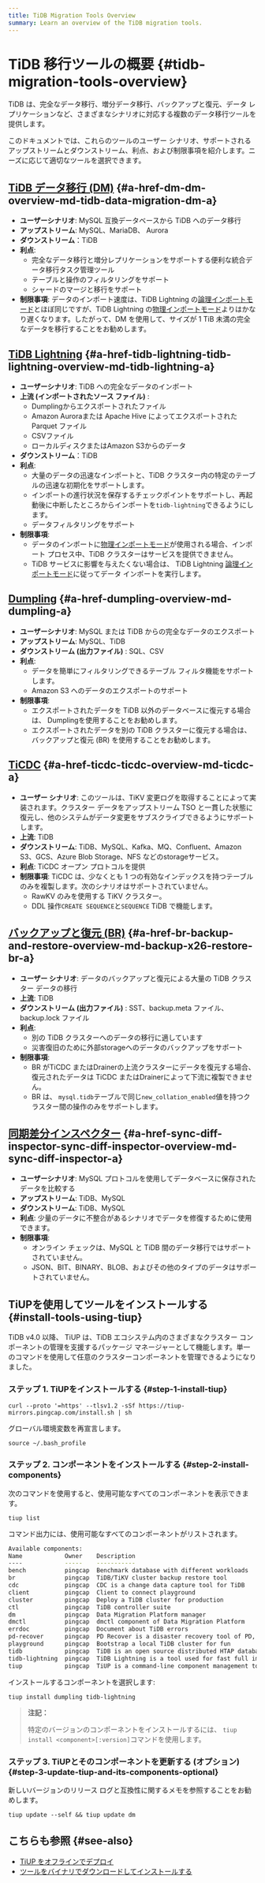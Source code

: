```yaml
---
title: TiDB Migration Tools Overview
summary: Learn an overview of the TiDB migration tools.
---
```


# TiDB 移行ツールの概要 {#tidb-migration-tools-overview}

TiDB は、完全なデータ移行、増分データ移行、バックアップと復元、データ レプリケーションなど、さまざまなシナリオに対応する複数のデータ移行ツールを提供します。

このドキュメントでは、これらのツールのユーザー シナリオ、サポートされるアップストリームとダウンストリーム、利点、および制限事項を紹介します。ニーズに応じて適切なツールを選択できます。

<!--The following diagram shows the user scenario of each migration tool.

!TiDB Migration Tools media/migration-tools.png-->

## <a href="/dm/dm-overview.md">TiDB データ移行 (DM)</a> {#a-href-dm-dm-overview-md-tidb-data-migration-dm-a}

-   **ユーザーシナリオ**: MySQL 互換データベースから TiDB へのデータ移行
-   **アップストリーム**: MySQL、MariaDB、 Aurora
-   **ダウンストリーム**：TiDB
-   **利点**:
    -   完全なデータ移行と増分レプリケーションをサポートする便利な統合データ移行タスク管理ツール
    -   テーブルと操作のフィルタリングをサポート
    -   シャードのマージと移行をサポート
-   **制限事項**: データのインポート速度は、TiDB Lightning の[論理インポートモード](/tidb-lightning/tidb-lightning-logical-import-mode.md)とほぼ同じですが、TiDB Lightning の[物理インポートモード](/tidb-lightning/tidb-lightning-physical-import-mode.md)よりはかなり遅くなります。したがって、DM を使用して、サイズが 1 TiB 未満の完全なデータを移行することをお勧めします。

## <a href="/tidb-lightning/tidb-lightning-overview.md">TiDB Lightning</a> {#a-href-tidb-lightning-tidb-lightning-overview-md-tidb-lightning-a}

-   **ユーザーシナリオ**: TiDB への完全なデータのインポート
-   **上流 (インポートされたソース ファイル)** :
    -   Dumplingからエクスポートされたファイル
    -   Amazon Auroraまたは Apache Hive によってエクスポートされた Parquet ファイル
    -   CSVファイル
    -   ローカルディスクまたはAmazon S3からのデータ
-   **ダウンストリーム**：TiDB
-   **利点**:
    -   大量のデータの迅速なインポートと、TiDB クラスター内の特定のテーブルの迅速な初期化をサポートします。
    -   インポートの進行状況を保存するチェックポイントをサポートし、再起動後に中断したところからインポートを`tidb-lightning`できるようにします。
    -   データフィルタリングをサポート
-   **制限事項**:
    -   データのインポートに[物理インポートモード](/tidb-lightning/tidb-lightning-physical-import-mode-usage.md)が使用される場合、インポート プロセス中、TiDB クラスターはサービスを提供できません。
    -   TiDB サービスに影響を与えたくない場合は、 TiDB Lightning [論理インポートモード](/tidb-lightning/tidb-lightning-logical-import-mode-usage.md)に従ってデータ インポートを実行します。

## <a href="/dumpling-overview.md">Dumpling</a> {#a-href-dumpling-overview-md-dumpling-a}

-   **ユーザーシナリオ**: MySQL または TiDB からの完全なデータのエクスポート
-   **アップストリーム**: MySQL、TiDB
-   **ダウンストリーム (出力ファイル)** : SQL、CSV
-   **利点**:
    -   データを簡単にフィルタリングできるテーブル フィルタ機能をサポートします。
    -   Amazon S3 へのデータのエクスポートのサポート
-   **制限事項**:
    -   エクスポートされたデータを TiDB 以外のデータベースに復元する場合は、 Dumplingを使用することをお勧めします。
    -   エクスポートされたデータを別の TiDB クラスターに復元する場合は、バックアップと復元 (BR) を使用することをお勧めします。

## <a href="/ticdc/ticdc-overview.md">TiCDC</a> {#a-href-ticdc-ticdc-overview-md-ticdc-a}

-   **ユーザー シナリオ**: このツールは、TiKV 変更ログを取得することによって実装されます。クラスター データをアップストリーム TSO と一貫した状態に復元し、他のシステムがデータ変更をサブスクライブできるようにサポートします。
-   **上流**: TiDB
-   **ダウンストリーム**: TiDB、MySQL、Kafka、MQ、Confluent、Amazon S3、GCS、Azure Blob Storage、NFS などのstorageサービス。
-   **利点**: TiCDC オープン プロトコルを提供
-   **制限事項**: TiCDC は、少なくとも 1 つの有効なインデックスを持つテーブルのみを複製します。次のシナリオはサポートされていません。
    -   RawKV のみを使用する TiKV クラスター。
    -   DDL 操作`CREATE SEQUENCE`と`SEQUENCE` TiDB で機能します。

## <a href="/br/backup-and-restore-overview.md">バックアップと復元 (BR)</a> {#a-href-br-backup-and-restore-overview-md-backup-x26-restore-br-a}

-   **ユーザー シナリオ**: データのバックアップと復元による大量の TiDB クラスター データの移行
-   **上流**: TiDB
-   **ダウンストリーム (出力ファイル)** : SST、backup.meta ファイル、backup.lock ファイル
-   **利点**:
    -   別の TiDB クラスターへのデータの移行に適しています
    -   災害復旧のために外部storageへのデータのバックアップをサポート
-   **制限事項**:
    -   BR がTiCDC またはDrainerの上流クラスターにデータを復元する場合、復元されたデータは TiCDC またはDrainerによって下流に複製できません。
    -   BR は、 `mysql.tidb`テーブルで同じ`new_collation_enabled`値を持つクラスター間の操作のみをサポートします。

## <a href="/sync-diff-inspector/sync-diff-inspector-overview.md">同期差分インスペクター</a> {#a-href-sync-diff-inspector-sync-diff-inspector-overview-md-sync-diff-inspector-a}

-   **ユーザーシナリオ**: MySQL プロトコルを使用してデータベースに保存されたデータを比較する
-   **アップストリーム**: TiDB、MySQL
-   **ダウンストリーム**: TiDB、MySQL
-   **利点**: 少量のデータに不整合があるシナリオでデータを修復するために使用できます。
-   **制限事項**:
    -   オンライン チェックは、MySQL と TiDB 間のデータ移行ではサポートされていません。
    -   JSON、BIT、BINARY、BLOB、およびその他のタイプのデータはサポートされていません。

## TiUPを使用してツールをインストールする {#install-tools-using-tiup}

TiDB v4.0 以降、 TiUP は、TiDB エコシステム内のさまざまなクラスター コンポーネントの管理を支援するパッケージ マネージャーとして機能します。単一のコマンドを使用して任意のクラスターコンポーネントを管理できるようになりました。

### ステップ 1. TiUPをインストールする {#step-1-install-tiup}

```shell
curl --proto '=https' --tlsv1.2 -sSf https://tiup-mirrors.pingcap.com/install.sh | sh
```

グローバル環境変数を再宣言します。

```shell
source ~/.bash_profile
```

### ステップ 2. コンポーネントをインストールする {#step-2-install-components}

次のコマンドを使用すると、使用可能なすべてのコンポーネントを表示できます。

```shell
tiup list
```

コマンド出力には、使用可能なすべてのコンポーネントがリストされます。

```bash
Available components:
Name            Owner    Description
----            -----    -----------
bench           pingcap  Benchmark database with different workloads
br              pingcap  TiDB/TiKV cluster backup restore tool
cdc             pingcap  CDC is a change data capture tool for TiDB
client          pingcap  Client to connect playground
cluster         pingcap  Deploy a TiDB cluster for production
ctl             pingcap  TiDB controller suite
dm              pingcap  Data Migration Platform manager
dmctl           pingcap  dmctl component of Data Migration Platform
errdoc          pingcap  Document about TiDB errors
pd-recover      pingcap  PD Recover is a disaster recovery tool of PD, used to recover the PD cluster which cannot start or provide services normally
playground      pingcap  Bootstrap a local TiDB cluster for fun
tidb            pingcap  TiDB is an open source distributed HTAP database compatible with the MySQL protocol
tidb-lightning  pingcap  TiDB Lightning is a tool used for fast full import of large amounts of data into a TiDB cluster
tiup            pingcap  TiUP is a command-line component management tool that can help to download and install TiDB platform components to the local system
```

インストールするコンポーネントを選択します:

```shell
tiup install dumpling tidb-lightning
```

> **注記：**
>
> 特定のバージョンのコンポーネントをインストールするには、 `tiup install <component>[:version]`コマンドを使用します。

### ステップ 3. TiUPとそのコンポーネントを更新する (オプション) {#step-3-update-tiup-and-its-components-optional}

新しいバージョンのリリース ログと互換性に関するメモを参照することをお勧めします。

```shell
tiup update --self && tiup update dm
```

## こちらも参照 {#see-also}

-   [TiUP をオフラインでデプロイ](/production-deployment-using-tiup.md#deploy-tiup-offline)
-   [ツールをバイナリでダウンロードしてインストールする](/download-ecosystem-tools.md)
